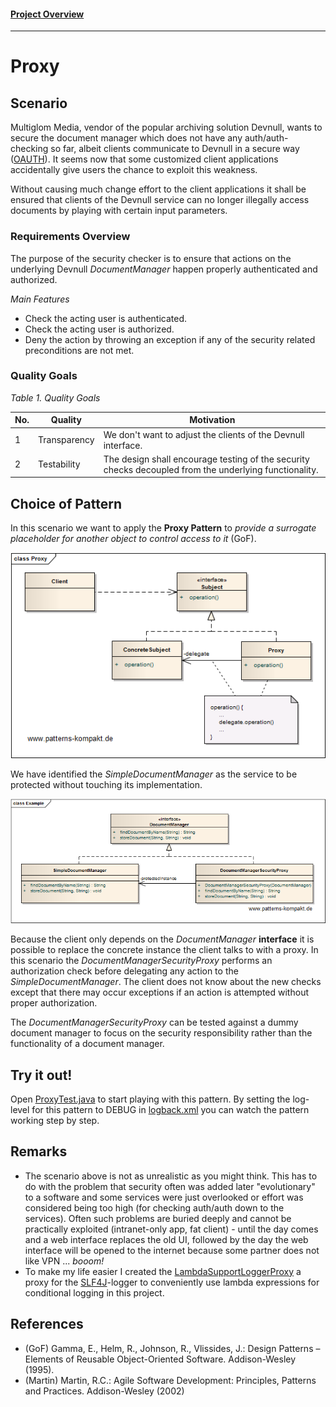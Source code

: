 #### [Project Overview](../../../../../../../README.md)
----

# Proxy

## Scenario

Multiglom Media, vendor of the popular archiving solution Devnull, wants to secure the document manager which does not have any auth/auth-checking so far, albeit clients communicate to Devnull in a secure way ([OAUTH](https://oauth.net/2/)). It seems now that some customized client applications accidentally give users the chance to exploit this weakness. 

Without causing much change effort to the client applications it shall be ensured that clients of the Devnull service can no longer illegally access documents by playing with certain input parameters.

### Requirements Overview

The purpose of the security checker is to ensure that actions on the underlying Devnull _DocumentManager_ happen properly authenticated and authorized.

_Main Features_

* Check the acting user is authenticated.
* Check the acting user is authorized.
* Deny the action by throwing an exception if any of the security related preconditions are not met.

### Quality Goals

_Table 1. Quality Goals_

No.|Quality|Motivation
---|-------|----------
1|Transparency|We don't want to adjust the clients of the Devnull interface. 
2|Testability|The design shall encourage testing of the security checks decoupled from the underlying functionality.

## Choice of Pattern
In this scenario we want to apply the **Proxy Pattern** to _provide a surrogate placeholder for another object to control access to it_ (GoF). 

![Test](../../../../../../../doc/patterns/images/proxy_cn.png)

We have identified the _SimpleDocumentManager_ as the service to be protected without touching its implementation.

![Test](../../../../../../../doc/patterns/images/proxy_cx.png)

Because the client only depends on the _DocumentManager_ **interface** it is possible to replace the concrete instance the client talks to with a proxy. In this scenario the _DocumentManagerSecurityProxy_ performs an authorization check before delegating any action to the _SimpleDocumentManager_.
The client does not know about the new checks except that there may occur exceptions if an action is attempted without proper authorization.

The _DocumentManagerSecurityProxy_ can be tested against a dummy document manager to focus on the security responsibility rather than the functionality of a document manager.

## Try it out!

Open [ProxyTest.java](ProxyTest.java) to start playing with this pattern. By setting the log-level for this pattern to DEBUG in [logback.xml](../../../../../../../src/main/resources/logback.xml) you can watch the pattern working step by step.

## Remarks
* The scenario above is not as unrealistic as you might think. This has to do with the problem that security often was added later "evolutionary" to a software and some services were just overlooked or effort was considered being too high (for checking auth/auth down to the services). Often such problems are buried deeply and cannot be practically exploited (intranet-only app, fat client) - until the day comes and a web interface replaces the old UI, followed by the day the web interface will be opened to the internet because some partner does not like VPN ... _booom!_
* To make my life easier I created the [LambdaSupportLoggerProxy](../../../../../../main/java/de/calamanari/pk/util/LambdaSupportLoggerProxy.java) a proxy for the [SLF4J](http://www.slf4j.org/)-logger to conveniently use lambda expressions for conditional logging in this project.

## References

* (GoF) Gamma, E., Helm, R., Johnson, R., Vlissides, J.: Design Patterns – Elements of Reusable Object-Oriented Software. Addison-Wesley (1995).
* (Martin) Martin, R.C.: Agile Software Development: Principles, Patterns and Practices. Addison-Wesley (2002)
